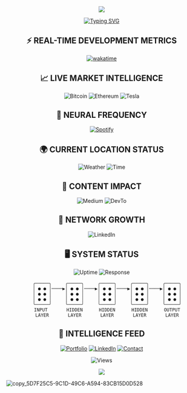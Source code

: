 <div align="center">

<!-- Epic Animated Header -->
<img src="https://capsule-render.vercel.app/api?type=waving&color=gradient&customColorList=0,2,2,5,6,11,20&height=400&section=header&text=PAYMAN%20SUPERVIZER&fontSize=80&fontColor=fff&animation=fadeIn&fontAlignY=38&desc=SUPERVIZER%20CAPITAL&descAlignY=58&descAlign=50&descSize=30" />

</div>

<!-- Dynamic Typing Animation -->
<div align="center">

[![Typing SVG](https://readme-typing-svg.herokuapp.com?font=Orbitron&weight=900&size=42&duration=2000&pause=800&color=FF0080&center=true&vCenter=true&multiline=true&random=false&width=1000&height=300&lines=ARTIFICIAL+INTELLIGENCE;INVESTMENT+STRATEGY;THREAT+INTELLIGENCE;DIGITAL+TRANSFORMATION;NEURAL+NETWORKS;QUANTUM+ALGORITHMS)](https://git.io/typing-svg)

</div>

<!-- Live WakaTime Coding Stats -->
<div align="center">

## ⚡ REAL-TIME DEVELOPMENT METRICS

[![wakatime](https://wakatime.com/badge/github/RealPrettyPay.svg)](https://wakatime.com/@RealPrettyPay)

<!--START_SECTION:waka-->
<!--END_SECTION:waka-->

</div>

<!-- Live Crypto/Stock Portfolio -->
<div align="center">

## 📈 LIVE MARKET INTELLIGENCE

![Bitcoin](https://img.shields.io/badge/dynamic/json?color=f7931a&label=BTC&query=bitcoin.usd&url=https://api.coingecko.com/api/v3/simple/price?ids=bitcoin&vs_currencies=usd&style=for-the-badge&logo=bitcoin&labelColor=000000)
![Ethereum](https://img.shields.io/badge/dynamic/json?color=627eea&label=ETH&query=ethereum.usd&url=https://api.coingecko.com/api/v3/simple/price?ids=ethereum&vs_currencies=usd&style=for-the-badge&logo=ethereum&labelColor=000000)
![Tesla](https://img.shields.io/badge/dynamic/json?color=cc0000&label=TSLA&query=%24.Global%20Quote.%5B05.%20price%5D&url=https://www.alphavantage.co/query?function=GLOBAL_QUOTE&symbol=TSLA&apikey=YOUR_API_KEY&style=for-the-badge&logo=tesla&labelColor=000000)

</div>

<!-- Live Spotify -->
<div align="center">

## 🎵 NEURAL FREQUENCY

[![Spotify](https://spotify-github-profile.vercel.app/api/spotify?background_color=000000&border_color=ff0080)](https://open.spotify.com/user/YOUR_SPOTIFY_ID)

</div>

<!-- Dynamic Weather/Location -->
<div align="center">

## 🌍 CURRENT LOCATION STATUS

![Weather](https://img.shields.io/badge/dynamic/json?color=ff69b4&label=Cologne&query=current.temp_c&url=https://api.weatherapi.com/v1/current.json?key=YOUR_API_KEY&q=Cologne&suffix=°C&style=for-the-badge&logo=weather&labelColor=000000)
![Time](https://img.shields.io/badge/dynamic/json?color=da70d6&label=Local%20Time&query=location.localtime&url=https://api.weatherapi.com/v1/current.json?key=YOUR_API_KEY&q=Cologne&style=for-the-badge&logo=clock&labelColor=000000)

</div>

<!-- Live Blog/Content Stats -->
<div align="center">

## 📝 CONTENT IMPACT

![Medium](https://img.shields.io/badge/dynamic/json?color=00ab6c&label=Medium%20Views&query=$.data.stats.views&url=https://api.medium.com/v1/users/@paymansupervizer/stats&style=for-the-badge&logo=medium&labelColor=000000)
![DevTo](https://img.shields.io/badge/dynamic/json?color=0a0a0a&label=Dev.to%20Followers&query=$.followers_count&url=https://dev.to/api/users/by_username?url=paymansupervizer&style=for-the-badge&logo=dev.to&labelColor=000000)

</div>

<!-- LinkedIn Live Stats -->
<div align="center">

## 🔗 NETWORK GROWTH

![LinkedIn](https://img.shields.io/badge/dynamic/xml?color=0077b5&label=LinkedIn%20Connections&query=//*[contains(@class,%20'dist-value')]&url=https://www.linkedin.com/in/payman-supervizer&style=for-the-badge&logo=linkedin&labelColor=000000)

</div>

<!-- Live System Metrics -->
<div align="center">

## 🖥️ SYSTEM STATUS

![Uptime](https://img.shields.io/uptimerobot/ratio/m794426531-3d40d4968c8e87f1?style=for-the-badge&logo=probot&label=Server%20Uptime&color=00ff41&labelColor=000000)
![Response](https://img.shields.io/uptimerobot/response/m794426531-3d40d4968c8e87f1?style=for-the-badge&logo=speedtest&label=Response%20Time&color=ff0080&labelColor=000000)

</div>

<!-- Neural Network Visualization -->
<div align="center">

```
    ╭─────╮     ╭─────╮     ╭─────╮     ╭─────╮     ╭─────╮
    │ ● ● │────▶│ ● ● │────▶│ ● ● │────▶│ ● ● │────▶│ ● ● │
    │ ● ● │     │ ● ● │     │ ● ● │     │ ● ● │     │ ● ● │
    │ ● ● │     │ ● ● │     │ ● ● │     │ ● ● │     │ ● ● │
    ╰─────╯     ╰─────╯     ╰─────╯     ╰─────╯     ╰─────╯
    INPUT       HIDDEN      HIDDEN      HIDDEN      OUTPUT
    LAYER       LAYER       LAYER       LAYER       LAYER
```

</div>

<!-- Dynamic News/RSS -->
<div align="center">

## 📰 INTELLIGENCE FEED

<!-- BLOG-POST-LIST:START -->
<!-- BLOG-POST-LIST:END -->

</div>

<!-- Contact Portal -->
<div align="center">

[![Portfolio](https://img.shields.io/badge/🌌_PORTFOLIO-FF0080?style=for-the-badge&logoColor=white&labelColor=000000)](https://paymansupervizer.com)
[![LinkedIn](https://img.shields.io/badge/🔗_NETWORK-00FF41?style=for-the-badge&logoColor=white&labelColor=000000)](https://linkedin.com/in/payman-supervizer)
[![Contact](https://img.shields.io/badge/💫_CONTACT-DA70D6?style=for-the-badge&logoColor=white&labelColor=000000)](mailto:payman@supervizer.de)

</div>

<!-- Live Visitor Counter -->
<div align="center">

![Views](https://komarev.com/ghpvc/?username=RealPrettyPay&style=for-the-badge&color=ff0080&label=NEURAL%20CONNECTIONS&labelColor=000000)

</div>

<!-- Epic Footer -->
<div align="center">

<img src="https://capsule-render.vercel.app/api?type=waving&color=gradient&customColorList=0,2,2,5,6,11,20&height=200&section=footer&text=SUPERVIZER%20CAPITAL&fontSize=35&fontColor=fff&animation=twinkling&fontAlignY=70" />

</div>

![copy_5D7F25C5-9C1D-49C6-A594-83CB15D0D528](https://github.com/user-attachments/assets/39821fc2-f4a4-4ca6-a330-56055750be76)


<!--
**RealPrettyPay/RealPrettyPay** is a ✨ _special_ ✨ repository because its `README.md` (this file) appears on your GitHub profile.

Here are some ideas to get you started:

- 🔭 I’m currently working on ...
- 🌱 I’m currently learning ...
- 👯 I’m looking to collaborate on ...
- 🤔 I’m looking for help with ...
- 💬 Ask me about ...
- 📫 How to reach me: ...
- 😄 Pronouns: ...
- ⚡ Fun fact: ...
-->
